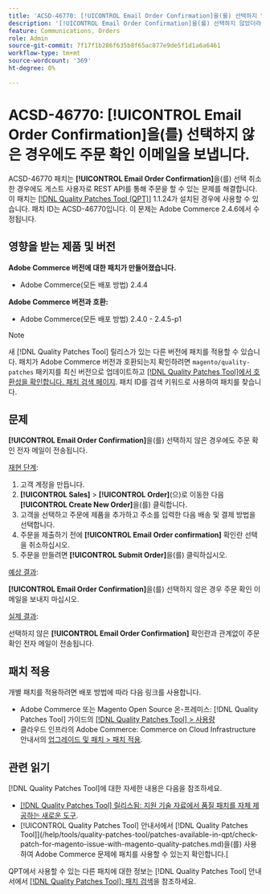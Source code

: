 ```yaml
---
title: 'ACSD-46770: [!UICONTROL Email Order Confirmation]을(를) 선택하지 않은 경우에도 주문 확인 전자 메일이 전송됩니다.'
description: '[!UICONTROL Email Order Confirmation]을(를) 선택하지 않았더라도 주문 확인 전자 메일이 전송되는 Adobe Commerce 문제를 해결하려면 ACSD-46770 패치를 적용하십시오.'
feature: Communications, Orders
role: Admin
source-git-commit: 7f17f1b286f635b8f65ac877e9de5f1d1a6a6461
workflow-type: tm+mt
source-wordcount: '369'
ht-degree: 0%

---
```


# ACSD-46770: **[!UICONTROL Email Order Confirmation]**&#x200B;을(를) 선택하지 않은 경우에도 주문 확인 이메일을 보냅니다.

ACSD-46770 패치는 **[!UICONTROL Email Order Confirmation]**&#x200B;을(를) 선택 취소한 경우에도 게스트 사용자로 REST API를 통해 주문을 할 수 있는 문제를 해결합니다. 이 패치는 [[!DNL Quality Patches Tool (QPT)]](https://experienceleague.adobe.com/en/docs/commerce-knowledge-base/kb/announcements/commerce-announcements/magento-quality-patches-released-new-tool-to-self-serve-quality-patches) 1.1.24가 설치된 경우에 사용할 수 있습니다. 패치 ID는 ACSD-46770입니다. 이 문제는 Adobe Commerce 2.4.6에서 수정됩니다.

## 영향을 받는 제품 및 버전

**Adobe Commerce 버전에 대한 패치가 만들어졌습니다.**

* Adobe Commerce(모든 배포 방법) 2.4.4

**Adobe Commerce 버전과 호환:**

* Adobe Commerce(모든 배포 방법) 2.4.0 - 2.4.5-p1

>[!NOTE]
>
>새 [!DNL Quality Patches Tool] 릴리스가 있는 다른 버전에 패치를 적용할 수 있습니다. 패치가 Adobe Commerce 버전과 호환되는지 확인하려면 `magento/quality-patches` 패키지를 최신 버전으로 업데이트하고 [[!DNL Quality Patches Tool]에서 호환성을 확인합니다. 패치 검색 페이지](https://experienceleague.adobe.com/tools/commerce-quality-patches/index.html). 패치 ID를 검색 키워드로 사용하여 패치를 찾습니다.

## 문제

**[!UICONTROL Email Order Confirmation]**&#x200B;을(를) 선택하지 않은 경우에도 주문 확인 전자 메일이 전송됩니다.

<u>재현 단계</u>:

1. 고객 계정을 만듭니다.
1. **[!UICONTROL Sales]** > **[!UICONTROL Order]**(으)로 이동한 다음 **[!UICONTROL Create New Order]**&#x200B;을(를) 클릭합니다.
1. 고객을 선택하고 주문에 제품을 추가하고 주소를 입력한 다음 배송 및 결제 방법을 선택합니다.
1. 주문을 제출하기 전에 **[!UICONTROL Email Order confirmation]** 확인란 선택을 취소하십시오.
1. 주문을 만들려면 **[!UICONTROL Submit Order]**&#x200B;을(를) 클릭하십시오.

<u>예상 결과</u>:

**[!UICONTROL Email Order Confirmation]**&#x200B;을(를) 선택하지 않은 경우 주문 확인 이메일을 보내지 마십시오.

<u>실제 결과</u>:

선택하지 않은 **[!UICONTROL Email Order Confirmation]** 확인란과 관계없이 주문 확인 전자 메일이 전송됩니다.

## 패치 적용

개별 패치를 적용하려면 배포 방법에 따라 다음 링크를 사용합니다.

* Adobe Commerce 또는 Magento Open Source 온-프레미스: [!DNL Quality Patches Tool] 가이드의 [[!DNL Quality Patches Tool] > 사용량](https://experienceleague.adobe.com/docs/commerce-operations/tools/quality-patches-tool/usage.html)
* 클라우드 인프라의 Adobe Commerce: Commerce on Cloud Infrastructure 안내서의 [업그레이드 및 패치 > 패치 적용](https://experienceleague.adobe.com/docs/commerce-cloud-service/user-guide/develop/upgrade/apply-patches.html).

## 관련 읽기

[!DNL Quality Patches Tool]에 대한 자세한 내용은 다음을 참조하세요.

* [[!DNL Quality Patches Tool] 릴리스됨: 지원 기술 자료에서 품질 패치를 자체 제공하는 새로운 도구](https://experienceleague.adobe.com/en/docs/commerce-knowledge-base/kb/announcements/commerce-announcements/magento-quality-patches-released-new-tool-to-self-serve-quality-patches).
* [!UICONTROL Quality Patches Tool] 안내서에서  [!DNL Quality Patches Tool]](/help/tools/quality-patches-tool/patches-available-in-qpt/check-patch-for-magento-issue-with-magento-quality-patches.md)을(를) 사용하여 Adobe Commerce 문제에 패치를 사용할 수 있는지 확인합니다.[


QPT에서 사용할 수 있는 다른 패치에 대한 정보는 [!DNL Quality Patches Tool] 안내서에서 [[!DNL Quality Patches Tool]: 패치 검색](https://experienceleague.adobe.com/tools/commerce-quality-patches/index.html)을 참조하세요.
